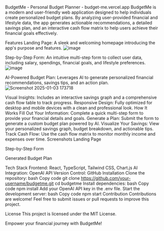 BudgetMe - Personal Budget Planner - budget-me.vercel.app
BudgetMe is a modern and user-friendly web application designed to help individuals create personalized budget plans. By analyzing user-provided financial and lifestyle data, the app generates actionable recommendations, a detailed savings plan, and an interactive cash flow matrix to help users achieve their financial goals effectively.

Features
Landing Page: A sleek and welcoming homepage introducing the app's purpose and features.
![image](https://github.com/user-attachments/assets/641f81fe-5d82-4c69-a99d-791fe15f3e96)

Step-by-Step Form: An intuitive multi-step form to collect user data, including salary, spendings, financial goals, and lifestyle preferences.
![image](https://github.com/user-attachments/assets/636fcffd-f5b4-4e4c-8e8c-df918102e854)

AI-Powered Budget Plan: Leverages AI to generate personalized financial recommendations, savings tips, and an action plan.
![Screenshot 2025-01-03 173718](https://github.com/user-attachments/assets/9753ba22-254b-4611-998c-dc62fc2be1cc)

Visual Insights: Includes an interactive savings graph and a comprehensive cash flow table to track progress.
Responsive Design: Fully optimized for desktop and mobile devices with a clean and professional look.
How It Works
Fill Out Your Information: Complete a quick multi-step form to provide your financial details and goals.
Generate a Plan: Submit the form to generate a custom budget plan powered by AI.
Visualize Your Savings: View your personalized savings graph, budget breakdown, and actionable tips.
Track Cash Flow: Use the cash flow matrix to monitor monthly income and expenses over time.
Screenshots
Landing Page

Step-by-Step Form

Generated Budget Plan

Tech Stack
Frontend: React, TypeScript, Tailwind CSS, Chart.js
AI Integration: OpenAI API
Version Control: GitHub
Installation
Clone the repository:
bash
Copy code
git clone https://github.com/your-username/budgetme.git
cd budgetme
Install dependencies:
bash
Copy code
npm install
Add your OpenAI API key in the .env file.
Start the development server:
bash
Copy code
npm start
Contribution
Contributions are welcome! Feel free to submit issues or pull requests to improve this project.

License
This project is licensed under the MIT License.

Empower your financial journey with BudgetMe!
